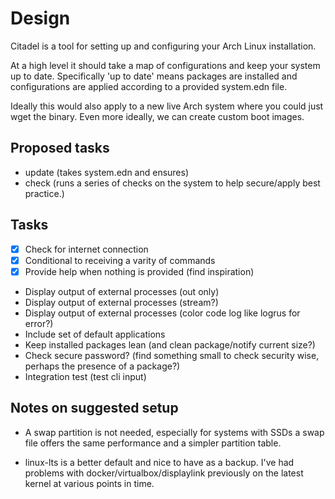 # Design

Citadel is a tool for setting up and configuring your Arch Linux installation.

At a high level it should take a map of configurations and keep your system up to date.
Specifically 'up to date' means packages are installed and configurations are applied according to a provided system.edn file.

Ideally this would also apply to a new live Arch system where you could just wget the binary.
Even more ideally, we can create custom boot images.

## Proposed tasks

- update (takes system.edn and ensures)
- check (runs a series of checks on the system to help secure/apply best practice.)

## Tasks

- [X] Check for internet connection
- [X] Conditional to receiving a varity of commands
- [X] Provide help when nothing is provided (find inspiration)
- Display output of external processes (out only)
- Display output of external processes (stream?)
- Display output of external processes (color code log like logrus for error?)
- Include set of default applications
- Keep installed packages lean (and clean package/notify current size?)
- Check secure password? (find something small to check security wise, perhaps the presence of a package?)
- Integration test (test cli input)

## Notes on suggested setup

- A swap partition is not needed, especially for systems with SSDs a swap file offers the same performance and a simpler partition table.

- linux-lts is a better default and nice to have as a backup. I've had problems with docker/virtualbox/displaylink previously on the latest kernel at various points in time.
